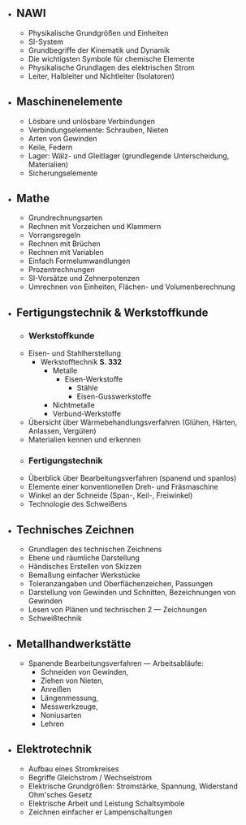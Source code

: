 - ## NAWI
	- Physikalische Grundgrößen und Einheiten
	- SI-System
	- Grundbegriffe der Kinematik und Dynamik
	- Die wichtigsten Symbole für chemische Elemente
	- Physikalische Grundlagen des elektrischen Strom
	- Leiter, Halbleiter und Nichtleiter (Isolatoren)
- ## Maschinenelemente
	- Lösbare und unlösbare Verbindungen
	- Verbindungselemente: Schrauben, Nieten
	- Arten von Gewinden
	- Keile, Federn
	- Lager: Wälz- und Gleitlager (grundlegende Unterscheidung, Materialien)
	- Sicherungselemente
- ## Mathe
	- Grundrechnungsarten
	- Rechnen mit Vorzeichen und Klammern
	- Vorrangsregeln 
	- Rechnen mit Brüchen
	- Rechnen mit Variablen
	- Einfach Formelumwandlungen
	- Prozentrechnungen
	- SI-Vorsätze und Zehnerpotenzen
	- Umrechnen von Einheiten, Flächen- und Volumenberechnung
- ## Fertigungstechnik & Werkstoffkunde
	- ### Werkstoffkunde
	- Eisen- und Stahlherstellung
		- Werkstofftechnik **S. 332**
			- Metalle
				- Eisen-Werkstoffe
					- Stähle
					- Eisen-Gusswerkstoffe
			- Nichtmetalle
			- Verbund-Werkstoffe
	- Übersicht über Wärmebehandlungsverfahren (Glühen, Härten, Anlassen, Vergüten)
	- Materialien kennen und erkennen
	- ### Fertigungstechnik
	- Überblick über Bearbeitungsverfahren (spanend und spanlos) 
	- Elemente einer konventionellen Dreh- und Fräsmaschine
	- Winkel an der Schneide (Span-, Keil-, Freiwinkel)
	- Technologie des Schweißens
- ## Technisches Zeichnen
	- Grundlagen des technischen Zeichnens
	- Ebene und räumliche Darstellung
	- Händisches Erstellen von Skizzen
	- Bemaßung einfacher Werkstücke
	- Toleranzangaben und Oberflächenzeichen, Passungen
	- Darstellung von Gewinden und Schnitten, Bezeichnungen von Gewinden
	- Lesen von Plänen und technischen 2 — Zeichnungen
	- Schweißtechnik
- ## Metallhandwerkstätte
	- Spanende Bearbeitungsverfahren  — Arbeitsabläufe:
		- Schneiden von Gewinden, 
		- Ziehen von Nieten, 
		- Anreißen
		- Längenmessung, 
		- Messwerkzeuge, 
		- Noniusarten
		- Lehren
- ## Elektrotechnik
	- Aufbau eines Stromkreises
	- Begriffe Gleichstrom / Wechselstrom
	- Elektrische Grundgrößen: Stromstärke, Spannung, Widerstand Ohm'sches Gesetz
	- Elektrische Arbeit und Leistung Schaltsymbole
	- Zeichnen einfacher er Lampenschaltungen